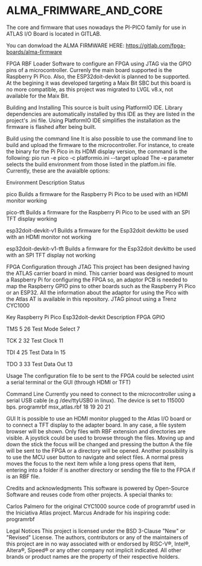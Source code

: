 # ALMA_FRIMWARE_AND_CORE
The core and firmware that uses nowadays the PI-PICO family for use in ATLAS I/O Board is located in GITLAB.

You can donwload the ALMA FIRMWARE HERE:
https://gitlab.com/fpga-boards/alma-firmware


FPGA RBF Loader
Software to configure an FPGA using JTAG via the GPIO pins of a microcontroller. Currenly the main board supported is the Raspberry Pi Pico. Also, the ESP32doit-devkit is planned to be supported. At the begining it was developed targeting a Maix Bit SBC but this board is no more compatible, as this project was migrated to LVGL v8.x, not available for the Maix Bit.

Building and Installing
This source is built using PlatformIO IDE. Library dependencies are automatically installed by this IDE as they are listed in the project's .ini file.
Using PlatformIO IDE simplifies the installation as the firmware is flashed after being built.

Build using the command line
It is also possible to use the command line to build and upload the firmware to the microcontroller. For instance, to create the binary for the Pi Pico in its HDMI display version, the command is the following:
pio run -e pico -c platformio.ini --target upload
The -e parameter selects the build environment from those listed in the platfom.ini file. Currently, these are the avaialble options:



Environment
Description
Status




pico
Builds a firmware for the Raspberry Pi Pico to be used with an HDMI monitor
working


pico-tft
Builds a firmware for the Raspberry Pi Pico to be used with an SPI TFT display
working


esp32doit-devkit-v1
Builds a firmware for the Esp32doit devkitto be used with an   HDMI monitor
not working


esp32doit-devkit-v1-tft
Builds a firmware for the Esp32doit devkitto be used with an SPI TFT display
not working




FPGA Configuration through JTAG
This project has been designed having the ATLAS carrier board in mind. This carrier board was designed to mount a Raspberry Pi for configuring the FPGA so, an adaptor PCB is needed to map the Raspberry GPIO pins to other boards such as the Raspberry Pi Pico or an ESP32. All the information about the adaptor for using the Pico with the Atlas AT is available in this repository.
JTAG pinout using a Trenz CYC1000



Key
Raspberry Pi Pico
Esp32doit-devkit
Description
FPGA GPIO




TMS
5
26
Test Mode Select
7


TCK
2
32
Test Clock
11


TDI
4
25
Test Data In
15


TDO
3
33
Test Data Out
13





Usage
The configuration file to be sent to the FPGA could be selected usint a serial terminal or the GUI (through HDMI or TFT)

Command Line
Currently you need to connect to the microcontroller using a serial USB cable (e.g /dev/ttyUSB0 in linux). The device is set to 115000 bps.
programrbf msx_atlas.rbf 18 19 20 21

GUI
It is possible to use an HDMI monitor plugged to the Atlas I/O board or to connect a TFT display to the adapter board. In any case, a file system browser will be shown. Only files with RBF extension and directories are visible.
A joystick could be used to browse through the files. Moving up and down the stick the focus will be changed and pressing the button A the file will be sent to the FPGA or a directory will be opened. Another possibility is to use the MCU user button to navigate and select files. A normal press moves the focus to the next item while a long press opens that item, entering into a folder if is another directory or sending the file to the FPGA if is an RBF file.


Credits and acknowledgments
This software is powered by Open-Source Software and reuses code from other projects.
A special thanks to:

Carlos Palmero for the original CYC1000 source code of programrbf used in the Iniciativa Atlas project.
Marcus Andrade for his inspiring code: programrbf



Legal Notices
This project is licensed under the BSD 3-Clause "New" or "Revised" License.
The authors, contributors or any of the maintainers of this project are in no way associated with or endorsed by RISC-V®, Intel®, Altera®, Sipeed® or any other company not implicit indicated. All other brands or product names are the property of their respective holders.
